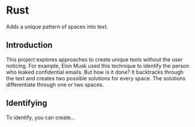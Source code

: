 # Rust 
Adds a unique pattern of spaces into text.

## Introduction
This project explores approaches to create unique texts without the user noticing. For example, Elon Musk used this technique to identify the person who leaked confidential emails. But how is it done? It backtracks through the text and creates two possible solutions for every space. The solutions differentiate through one or two spaces.

## Identifying
To identify, you can create...

